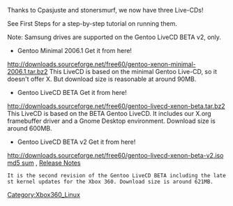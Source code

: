 Thanks to Cpasjuste and stonersmurf, we now have three Live-CDs\!

See First Steps for a step-by-step tutorial on running them.

Note: Samsung drives are supported on the Gentoo LiveCD BETA v2, only.


  - Gentoo Minimal 2006.1 Get it from
here\!

<http://downloads.sourceforge.net/free60/gentoo-xenon-minimal-2006.1.tar.bz2>
This LiveCD is based on the minimal Gentoo Live-CD, so it doesn't offer
X. But download size is reasonable at around 90MB.

  - Gentoo LiveCD BETA Get it from
here\!

<http://downloads.sourceforge.net/free60/gentoo-livecd-xenon-beta.tar.bz2>
This LiveCD is based on the BETA Gentoo LiveCD. It includes our X.org
framebuffer driver and a Gnome Desktop environment. Download size is
around 600MB.

  - Gentoo LiveCD BETA v2 Get it from
here\!

<http://downloads.sourceforge.net/free60/gentoo-livecd-xenon-beta-v2.iso>
[md5
sum](http://downloads.sourceforge.net/free60/gentoo-livecd-xenon-beta-v2.iso.md5)
, [Release
Notes](http://sourceforge.net/project/shownotes.php?group_id=139616&release_id=506402)

`It is the second revision of the Gentoo LiveCD BETA including the latest kernel updates for the Xbox 360. Download size is around 621MB.`

[Category:Xbox360_Linux](Category:Xbox360_Linux "wikilink")